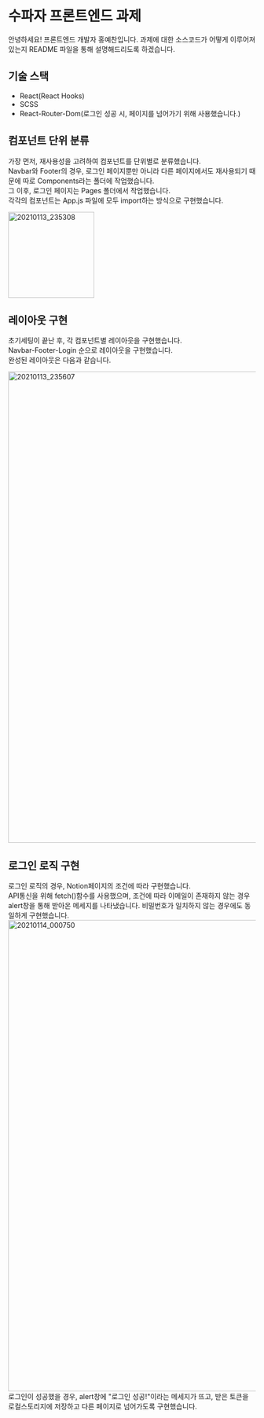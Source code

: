 # 수파자 프론트엔드 과제

안녕하세요! 프론트엔드 개발자 홍예찬입니다. 과제에 대한 소스코드가 어떻게 이루어져있는지 README 파일을 통해 설명해드리도록 하겠습니다.

## 기술 스택

- React(React Hooks)<br>
- SCSS<br>
- React-Router-Dom(로그인 성공 시, 페이지를 넘어가기 위해 사용했습니다.)<br>

## 컴포넌트 단위 분류
가장 먼저, 재사용성을 고려하여 컴포넌트를 단위별로 분류했습니다.<br>
Navbar와 Footer의 경우, 로그인 페이지뿐만 아니라 다른 페이지에서도 재사용되기 때문에 따로 Components라는 폴더에 작업했습니다.<br>
그 이후, 로그인 페이지는 Pages 폴더에서 작업했습니다.<br>
각각의 컴포넌트는 App.js 파일에 모두 import하는 방식으로 구현했습니다. <br>

<img width="175" alt="20210113_235308" src="https://user-images.githubusercontent.com/68314696/104468195-836bd800-55fa-11eb-90fc-aba4a5aadbbe.png">

## 레이아웃 구현
초기세팅이 끝난 후, 각 컴포넌트별 레이아웃을 구현했습니다.<br>
Navbar-Footer-Login 순으로 레이아웃을 구현했습니다.<br>
완성된 레이아웃은 다음과 같습니다.

<img width="960" alt="20210113_235607" src="https://user-images.githubusercontent.com/68314696/104468554-f07f6d80-55fa-11eb-8da1-c029f8d682d3.png">

## 로그인 로직 구현
로그인 로직의 경우, Notion페이지의 조건에 따라 구현했습니다.<br>
API통신을 위해 fetch()함수를 사용했으며, 조건에 따라 이메일이 존재하지 않는 경우 alert창을 통해 받아온 메세지를 나타냈습니다. 비밀번호가 일치하지 않는 경우에도 동일하게 구현했습니다.<br>
<img width="960" alt="20210114_000750" src="https://user-images.githubusercontent.com/68314696/104470041-94b5e400-55fc-11eb-9d5f-741d54ef3afe.png">
로그인이 성공했을 경우, alert창에 "로그인 성공!"이라는 메세지가 뜨고, 받은 토큰을 로컬스토리지에 저장하고 다른 페이지로 넘어가도록 구현했습니다.
